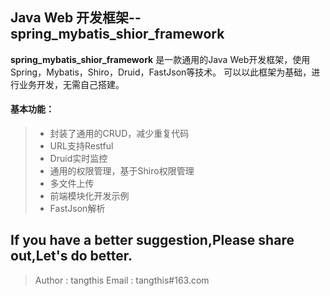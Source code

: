 Java Web 开发框架--spring_mybatis_shior_framework
------

**spring_mybatis_shior_framework** 是一款通用的Java Web开发框架，使用Spring，Mybatis，Shiro，Druid，FastJson等技术。
可以以此框架为基础，进行业务开发，无需自己搭建。

#### 基本功能：
> * 封装了通用的CRUD，减少重复代码
> * URL支持Restful
> * Druid实时监控
> * 通用的权限管理，基于Shiro权限管理
> * 多文件上传
> * 前端模块化开发示例
> * FastJson解析


## If you have a better suggestion,Please share out,Let's do better.
> Author : tangthis
> Email : tangthis#163.com


